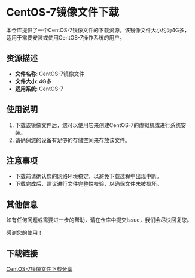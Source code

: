 # CentOS-7镜像文件下载

本仓库提供了一个CentOS-7镜像文件的下载资源。该镜像文件大小约为4G多，适用于需要安装或使用CentOS-7操作系统的用户。

## 资源描述

- **文件名称**: CentOS-7镜像文件
- **文件大小**: 4G多
- **适用系统**: CentOS-7

## 使用说明

1. 下载该镜像文件后，您可以使用它来创建CentOS-7的虚拟机或进行系统安装。
2. 请确保您的设备有足够的存储空间来存放该文件。

## 注意事项

- 下载前请确认您的网络环境稳定，以避免下载过程中出现中断。
- 下载完成后，建议进行文件完整性校验，以确保文件未被损坏。

## 其他信息

如有任何问题或需要进一步的帮助，请在仓库中提交Issue，我们会尽快回复您。

感谢您的使用！

## 下载链接

[CentOS-7镜像文件下载分享](https://pan.quark.cn/s/ac0a6d80b1ac)